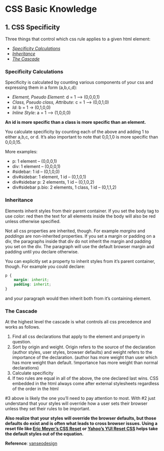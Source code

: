 

# CSS Basic Knowledge

## 1. CSS Specificity

Three things that control which css rule applies to a given html element:

- [*Specificity Calculations*](#specificity-calculations)
- [*Inheritance*](#inheritance)
- [*The Cascade*](#cascade)

### <span id="specificity-calculations">Specificity Calculations</span>

Specificity is calculated by counting various components of your css and expressing them in a form (a,b,c,d):

- *Element, Pseudo Element*: d = 1 –> (0,0,0,1)
- *Class, Pseudo class, Attribute*: c = 1 –> (0,0,1,0)
- *Id*: b = 1 -> (0,1,0,0)
- *Inline Style*: a = 1 –> (1,0,0,0)

**An id is more specific than a class is more specific than an element.**

You calculate specificity by counting each of the above and adding 1 to either a,b,c, or d. It’s also important to note that 0,0,1,0 is more specific than 0,0,0,15.

More examples:

- p: 1 element – (0,0,0,1)
- div: 1 element – (0,0,0,1)
- \#sidebar: 1 id – (0,1,0,0)
- div#sidebar: 1 element, 1 id – (0,1,0,1)
- div#sidebar p: 2 elements, 1 id – (0,1,0,2)
- div#sidebar p.bio: 2 elements, 1 class, 1 id – (0,1,1,2)

### <span id="inheritance">Inheritance</span>

Elements inherit styles from their parent container. If you set the body tag to use color: red then the text for all elements inside the body will also be red unless otherwise specified.

Not all css properties are inherited, though. For example *margins* and *paddings* are non-inherited properties. If you set a margin or padding on a div, the paragraphs inside that div do not inherit the margin and padding you set on the div. The paragraph will use the default browser margin and padding until you declare otherwise.

You can explicitly set a property to inherit styles from it’s parent container, though. For example you could declare:

```css
p {
    margin: inherit;
    padding: inherit;
}
```

and your paragraph would then inherit both from it’s containing element.

### <span id="cascade">The Cascade</span>

At the highest level the cascade is what controls all css precedence and works as follows.

1. Find all css declarations that apply to the element and property in question.
2. Sort by origin and weight. Origin refers to the source of the declaration (author styles, user styles, browser defaults) and weight refers to the importance of the declaration. (author has more weight than user which has more weight than default. !importance has more weight than normal declarations)
3. Calculate specificity
4. If two rules are equal in all of the above, the one declared last wins. CSS embedded in the html always come after external stylesheets regardless of the order in the html

\#3 above is likely the one you’ll need to pay attention to most. With #2 just understand that your styles will override how a user sets their browser unless they set their rules to be important.

**Also realize that your styles will override the browser defaults, but those defaults do exist and is often what leads to cross browser issues. Using a reset file like [Eric Meyer’s CSS Reset](http://meyerweb.com/eric/thoughts/2007/05/01/reset-reloaded/) or [Yahoo’s YUI Reset CSS](http://developer.yahoo.com/yui/reset/) helps take the default styles out of the equation.**

**Reference**: [vanseodesign](http://vanseodesign.com/css/css-specificity-inheritance-cascaade/)